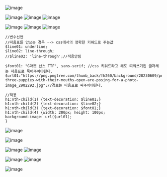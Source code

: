 ![image](https://github.com/understanding963852/scss_nigastudy/assets/60366769/a0da276a-246a-4138-955c-736db6ae7ffb)

![image](https://github.com/understanding963852/scss_nigastudy/assets/60366769/e9f784f5-29f9-40fa-bf73-f4d19717fff3)
![image](https://github.com/understanding963852/scss_nigastudy/assets/60366769/45c63148-c589-4a96-95c0-496d338c9735)
![image](https://github.com/understanding963852/scss_nigastudy/assets/60366769/fb45b7fe-7f98-4bf8-b709-9fc295e521be)

![image](https://github.com/understanding963852/scss_nigastudy/assets/60366769/9c685594-8148-4338-a2dd-1a43bf4406a7)
![image](https://github.com/understanding963852/scss_nigastudy/assets/60366769/d28c533e-1b1f-4912-82c5-b42650f95665)
![image](https://github.com/understanding963852/scss_nigastudy/assets/60366769/1c4726ba-a105-4219-ad6a-714570d23c5d)



```
//변수선언
//따옴표를 안쓰는 경우 --> css에서의 정확한 키워드로 주는값
$line01: underline;
$line02: line-through;
//$line02: 'line-through';//적용안됨

$font01: "G마켓 산스 TTF", sans-serif; //css 키워드라고 해도 띄워쓰기된 글자체는 따옴표로 묶어주어야한다.
$url01:"https://png.pngtree.com/thumb_back/fh260/background/20230609/pngtree-three-puppies-with-their-mouths-open-are-posing-for-a-photo-image_2902292.jpg";//경로는 따옴표로 싸주어야한다.

//적용
h1:nth-child(1) {text-decoration: $line01;}
h1:nth-child(2) {text-decoration: $line02;}
h1:nth-child(3) {text-decoration: $font01;}
h1:nth-child(4) {width: 200px; height: 100px;
background-image: url($url01);
}
```

![image](https://github.com/understanding963852/scss_nigastudy/assets/60366769/3f8b1370-4334-4142-9731-18d03edf58e7)

![image](https://github.com/understanding963852/scss_nigastudy/assets/60366769/72e832de-e1f6-4353-8ead-0c77e3d47633)

![image](https://github.com/understanding963852/scss_nigastudy/assets/60366769/9d12e7c8-66b0-4d21-9e27-7ad77e4ebcf4)
![image](https://github.com/understanding963852/scss_nigastudy/assets/60366769/8434ea62-3c02-4f1e-9755-88a5d602af85)

![image](https://github.com/understanding963852/scss_nigastudy/assets/60366769/b6f8a81a-d8f6-4e9a-b638-3942796427e3)
![image](https://github.com/understanding963852/scss_nigastudy/assets/60366769/5e8e0142-952f-441a-b4cc-84326696a6a9)

![image](https://github.com/understanding963852/scss_nigastudy/assets/60366769/8ae3de17-6cfe-411e-bc3f-7dcbb651a425)

